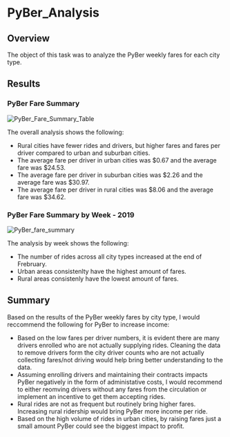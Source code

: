 # PyBer_Analysis

## Overview
The object of this task was to analyze the PyBer weekly fares for each city type.

## Results
### PyBer Fare Summary
![PyBer_Fare_Summary_Table](https://user-images.githubusercontent.com/106352711/177883743-0bb30c55-6cb0-4971-b5c5-3a7294ec8383.png)

The overall analysis shows the following:
* Rural cities have fewer rides and drivers, but higher fares and fares per driver compared to urban and suburban cities.
* The average fare per driver in urban cities was $0.67 and the average fare was $24.53.
* The average fare per driver in suburban cities was $2.26 and the average fare was $30.97.
* The average fare per driver in rural cities was $8.06 and the average fare was $34.62.

### PyBer Fare Summary by Week - 2019
![PyBer_fare_summary](https://user-images.githubusercontent.com/106352711/177885598-47d9c332-695b-4398-889b-603f12e1c341.png)

The analysis by week shows the following:
* The number of rides across all city types increased at the end of Frebruary.
* Urban areas consistenlty have the highest amount of fares.
* Rural areas consistenly have the lowest amount of fares.

## Summary
Based on the results of the PyBer weekly fares by city type, I would reccommend the following for PyBer to increase income:
* Based on the low fares per driver numbers, it is evident there are many drivers enrolled who are not actually supplying rides.  Cleaning the data to remove drivers form the city driver counts who are not actually collecting fares/not driving would help bring better understanding to the data.
* Assuming enrolling drivers and maintaining their contracts impacts PyBer negatively in the form of administative costs, I would recommend to either reomving drivers without any fares from the circulation or implement an incentive to get them accepting rides.
* Rural rides are not as frequent but routinely bring higher fares.  Increasing rural ridership would bring PyBer more income per ride.
* Based on the high volume of rides in urban cities, by raising fares just a small amount PyBer could see the biggest impact to profit.
